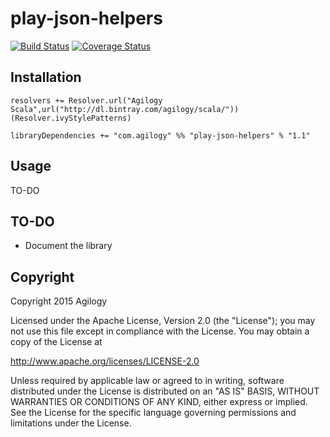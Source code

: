 # play-json-helpers

[![Build Status](https://travis-ci.org/agilogy/play-json-helpers.svg)](https://travis-ci.org/agilogy/play-json-helpers)
[![Coverage Status](https://coveralls.io/repos/agilogy/play-json-helpers/badge.svg)](https://coveralls.io/r/agilogy/play-json-helpers)


## Installation

```
resolvers += Resolver.url("Agilogy Scala",url("http://dl.bintray.com/agilogy/scala/"))(Resolver.ivyStylePatterns)

libraryDependencies += "com.agilogy" %% "play-json-helpers" % "1.1"
```

## Usage

TO-DO

## TO-DO

- Document the library

## Copyright

Copyright 2015 Agilogy

Licensed under the Apache License, Version 2.0 (the "License"); you may not use this file except in compliance with the License. You may obtain a copy of the License at

http://www.apache.org/licenses/LICENSE-2.0

Unless required by applicable law or agreed to in writing, software distributed under the License is distributed on an "AS IS" BASIS, WITHOUT WARRANTIES OR CONDITIONS OF ANY KIND, either express or implied. See the License for the specific language governing permissions and limitations under the License.
